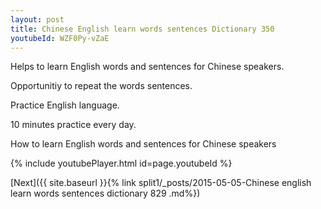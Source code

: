 ```yaml
---
layout: post
title: Chinese English learn words sentences Dictionary 350 
youtubeId: WZF0Py-vZaE
---
```

 
 
Helps to learn English words and sentences for Chinese speakers.

Opportunitiy to repeat the words sentences. 

Practice English language. 
 
10 minutes practice every day. 
 
How to learn English words and sentences for Chinese speakers 
 
{% include youtubePlayer.html id=page.youtubeId %}
 
 
[Next]({{ site.baseurl }}{% link  split1/_posts/2015-05-05-Chinese english learn words sentences dictionary 829 .md%})
 
